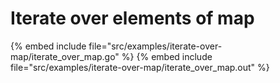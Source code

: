 # Iterate over elements of map

{% embed include file="src/examples/iterate-over-map/iterate_over_map.go" %}
{% embed include file="src/examples/iterate-over-map/iterate_over_map.out" %}


